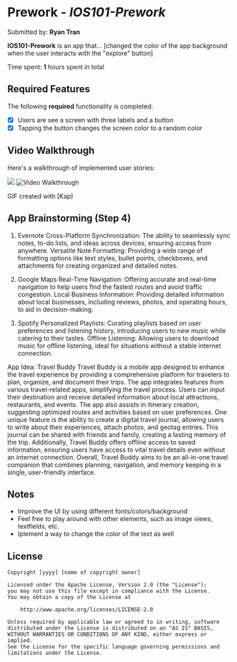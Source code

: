 # Prework - *IOS101-Prework*

Submitted by: **Ryan Tran**

**IOS101-Prework** is an app that... [changed the color of the app background when the user interacts with the "explore" button] 

Time spent: **1** hours spent in total

## Required Features

The following **required** functionality is completed:

- [x] Users are see a screen with three labels and a button
- [x] Tapping the button changes the screen color to a random color
 
## Video Walkthrough

Here's a walkthrough of implemented user stories:

![](https://i.imgur.com/5ULTHbF.gif)
<img src='https://i.imgur.com/5ULTHbF.gif' title='Video Walkthrough' width='' alt='Video Walkthrough' />

<!-- Replace this with whatever GIF tool you used! -->
GIF created with [Kap]  
<!-- Recommended tools:
[Kap](https://getkap.co/) for macOS
[ScreenToGif](https://www.screentogif.com/) for Windows
[peek](https://github.com/phw/peek) for Linux. -->

## App Brainstorming (Step 4)
1. Evernote
Cross-Platform Synchronization: The ability to seamlessly sync notes, to-do lists, and ideas across devices, ensuring access from anywhere.
Versatile Note Formatting: Providing a wide range of formatting options like text styles, bullet points, checkboxes, and attachments for creating organized and detailed notes.

3. Google Maps
Real-Time Navigation: Offering accurate and real-time navigation to help users find the fastest routes and avoid traffic congestion.
Local Business Information: Providing detailed information about local businesses, including reviews, photos, and operating hours, to aid in decision-making.

5. Spotify
Personalized Playlists: Curating playlists based on user preferences and listening history, introducing users to new music while catering to their tastes.
Offline Listening: Allowing users to download music for offline listening, ideal for situations without a stable internet connection.

App Idea: Travel Buddy
Travel Buddy is a mobile app designed to enhance the travel experience by providing a comprehensive platform for travelers to plan, organize, and document their trips. The app integrates features from various travel-related apps, simplifying the travel process. Users can input their destination and receive detailed information about local attractions, restaurants, and events. The app also assists in itinerary creation, suggesting optimized routes and activities based on user preferences. One unique feature is the ability to create a digital travel journal, allowing users to write about their experiences, attach photos, and geotag entries. This journal can be shared with friends and family, creating a lasting memory of the trip. Additionally, Travel Buddy offers offline access to saved information, ensuring users have access to vital travel details even without an internet connection. Overall, Travel Buddy aims to be an all-in-one travel companion that combines planning, navigation, and memory keeping in a single, user-friendly interface.

## Notes

- Improve the UI by using different fonts/colors/background
- Feel free to play around with other elements, such as image views, textfields, etc.
- Iplement a way to change the color of the text as well

## License

    Copyright [yyyy] [name of copyright owner]

    Licensed under the Apache License, Version 2.0 (the "License");
    you may not use this file except in compliance with the License.
    You may obtain a copy of the License at

        http://www.apache.org/licenses/LICENSE-2.0

    Unless required by applicable law or agreed to in writing, software
    distributed under the License is distributed on an "AS IS" BASIS,
    WITHOUT WARRANTIES OR CONDITIONS OF ANY KIND, either express or implied.
    See the License for the specific language governing permissions and
    limitations under the License.
